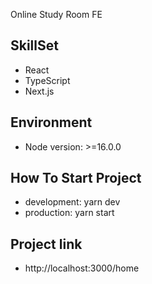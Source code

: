 Online Study Room FE

## SkillSet
* React
* TypeScript
* Next.js

## Environment
* Node version: >=16.0.0

## How To Start Project
* development: yarn dev
* production: yarn start

## Project link
* http://localhost:3000/home
